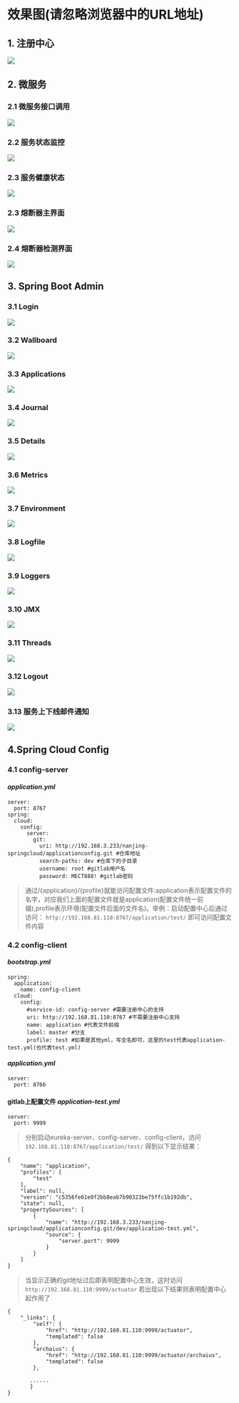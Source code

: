 # 效果图(请忽略浏览器中的URL地址)
## 1. 注册中心
![](/doc/images/eureka-server.png)

## 2. 微服务
### 2.1 微服务接口调用
![](/doc/images/eureka-client.png)
### 2.2 服务状态监控
![](/doc/images/actuator.png)
### 2.3 服务健康状态
![](/doc/images/health.png)
### 2.3 熔断器主界面
![](/doc/images/hystrix.png)
### 2.4 熔断器检测界面
![](/doc/images/hystrix.stream.png)

## 3. Spring Boot Admin
### 3.1 Login
![](/doc/images/login.png)
### 3.2 Wallboard
![](/doc/images/wallboard.png)
### 3.3 Applications
![](/doc/images/applications.png)
### 3.4 Journal
![](/doc/images/journal.png)
### 3.5 Details
![](/doc/images/details.png)
### 3.6 Metrics
![](/doc/images/metrics.png)
### 3.7 Environment
![](/doc/images/environment.png)
### 3.8 Logfile
![](/doc/images/logfile.png)
### 3.9 Loggers
![](/doc/images/loggers.png)
### 3.10 JMX
![](/doc/images/jmx.png)
### 3.11 Threads
![](/doc/images/threads.png)
### 3.12 Logout
![](/doc/images/logout.png)
### 3.13 服务上下线邮件通知
![](/doc/images/email.png)

## 4.Spring Cloud Config
### 4.1 config-server
#### *application.yml*
```
server:
  port: 8767
spring:
  cloud:
    config:
      server:
        git:
          uri: http://192.168.3.233/nanjing-springcloud/applicationconfig.git #仓库地址
          search-paths: dev #仓库下的子目录
          username: root #gitlab用户名
          password: MECT888! #gitlab密码
```

> 通过/{application}/{profile}就能访问配置文件:application表示配置文件的名字，对应我们上面的配置文件就是application(配置文件统一前缀),profile表示环境(配置文件后面的文件名)。举例：启动配置中心后通过访问： `http://192.168.81.110:8767/application/test/` 即可访问配置文件内容

### 4.2 config-client
#### *bootstrap.yml*
```
spring:
  application:
    name: config-client
  cloud:
    config:
      #service-id: config-server #需要注册中心的支持
      uri: http://192.168.81.110:8767 #不需要注册中心支持
      name: application #代表文件前缀
      label: master #分支
      profile: test #如果是其他yml，写全名即可，这里的test代表application-test.yml(也代表test.yml)
```

#### *application.yml*
```
server:
  port: 8766
```

#### gitlab上配置文件 *application-test.yml*
```
server:
  port: 9999
```

>分别启动eureka-server、config-server、config-client，访问 `192.168.81.110:8767/application/test/` 得到以下显示结果：

```
{
    "name": "application",
    "profiles": [
        "test"
    ],
    "label": null,
    "version": "c5356fe61e0f2bb8eab7b90323be75ffc1b192db",
    "state": null,
    "propertySources": [
        {
            "name": "http://192.168.3.233/nanjing-springcloud/applicationconfig.git/dev/application-test.yml",
            "source": {
                "server.port": 9999
            }
        }
    ]
}
```
> 当显示正确的git地址过后即表明配置中心生效，这时访问 `http://192.168.81.110:9999/actuator` 若出现以下结果则表明配置中心起作用了

```
{
    "_links": {
        "self": {
            "href": "http://192.168.81.110:9999/actuator",
            "templated": false
        },
        "archaius": {
            "href": "http://192.168.81.110:9999/actuator/archaius",
            "templated": false
        },
       
       ......
       }
}
```

